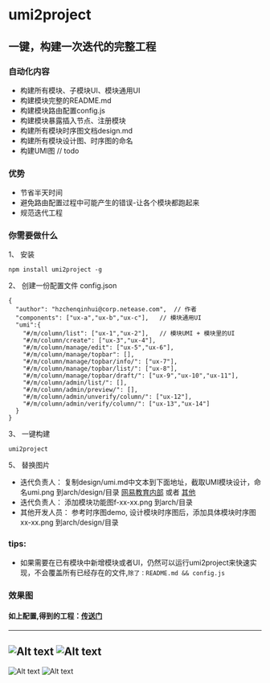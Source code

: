 # umi2project

## 一键，构建一次迭代的完整工程

### 自动化内容
- 构建所有模块、子模块UI、模块通用UI
- 构建模块完整的README.md
- 构建模块路由配置config.js
- 构建模块暴露插入节点、注册模块
- 构建所有模块时序图文档design.md
- 构建所有模块设计图、时序图的命名
- 构建UMI图  // todo

### 优势
- 节省半天时间
- 避免路由配置过程中可能产生的错误-让各个模块都跑起来
- 规范迭代工程

### 你需要做什么

1、 安装

```
npm install umi2project -g
```

2、 创建一份配置文件 config.json

```
{
  "author": "hzchenqinhui@corp.netease.com",  // 作者
  "components": ["ux-a","ux-b","ux-c"],   // 模块通用UI
  "umi":{
    "#/m/column/list": ["ux-1","ux-2"],   // 模块UMI + 模块里的UI
    "#/m/column/create": ["ux-3","ux-4"],
    "#/m/column/manage/edit": ["ux-5","ux-6"],
    "#/m/column/manage/topbar": [],
    "#/m/column/manage/topbar/info/": ["ux-7"],
    "#/m/column/manage/topbar/list/": ["ux-8"],
    "#/m/column/manage/topbar/draft/": ["ux-9","ux-10","ux-11"],
    "#/m/column/admin/list/": [],
    "#/m/column/admin/preview/": [],
    "#/m/column/admin/unverify/column/": ["ux-12"],
    "#/m/column/admin/verify/column/": ["ux-13","ux-14"]
  }
}
```

3、 一键构建

```
umi2project
```

5、 替换图片

- 迭代负责人： 复制design/umi.md中文本到下面地址，截取UMI模块设计，命名umi.png 到arch/design/目录
[网易教育内部](http://cppl.front.com/#/sequence) 或者
[其他](http://knsv.github.io/mermaid/live_editor/)
- 迭代负责人： 添加模块功能图f-xx-xx.png 到arch/目录
- 其他开发人员： 参考时序图demo, 设计模块时序图后，添加具体模块时序图xx-xx.png 到arch/design/目录



### tips:
- 如果需要在已有模块中新增模块或者UI，仍然可以运行umi2project来快速实现，不会覆盖所有已经存在的文件,`除了：README.md && config.js`

### 效果图
#### 如上配置,得到的工程：[传送门](https://g.hz.netease.com/hzchenqinhui/module-column/tree/master)

--------
![Alt text](http://edu-image.nosdn.127.net/44DBE02A54A7F3B224BE51A8592623CF.png?imageView&thumbnail=600x0)
![Alt text](http://edu-image.nosdn.127.net/0CD8810C5AA0002764B2DAD376273B16.png?imageView&thumbnail=750x0)
--------
![Alt text](http://edu-image.nosdn.127.net/E9DE3E5EA3E2BCEF2EEE930A9088632A.png?imageView&thumbnail=200x0)
![Alt text](http://edu-image.nosdn.127.net/7FFF4113C0D42566BD9F1739CF90ACA5.png?imageView&thumbnail=500x0)